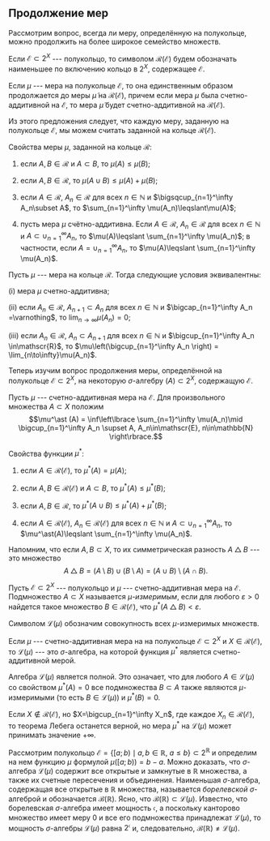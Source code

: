 Продолжение мер
---------------

Рассмотрим вопрос, всегда ли меру, определённую на полукольце, можно
продолжить на более широкое семейство множеств.

Если $\mathscr{E}\subset 2^X$ --- полукольцо, то символом
$\mathscr{R}(\mathscr{E})$ будем обозначать наименьшее по включению
кольцо в $2^X$, содержащее $\mathscr{E}$.

Если $\mu$ --- мера на полукольце $\mathscr{E}$, то она единственным
образом продолжается до меры $\tilde{\mu}$ на
$\mathscr{R}(\mathscr{E})$, причем если мера $\mu$ была
счетно-аддитивной на $\mathscr{E}$, то мера $\tilde{\mu}$ будет
счетно-аддитивной на $\mathscr{R}(\mathscr{E})$.

Из этого предложения следует, что каждую меру, заданную на полукольце
$\mathscr{E}$, мы можем считать заданной на кольце
$\mathscr{R}(\mathscr{E})$.

Свойства меры $\mu$, заданной на кольце $\mathscr{R}$:

1)  если $A,B\in \mathscr{R}$ и $A\subset B$, то
    $\mu(A)\leqslant\mu(B)$;

2)  если $A,B\in \mathscr{R}$, то $\mu(A\cup B)\leqslant\mu(A)+\mu(B)$;

3)  если $A\in \mathscr{R}$, $A_n\in \mathscr{R}$ для всех
    $n\in \mathbb{N}$ и $\bigsqcup_{n=1}^\infty A_n\subset A$, то
    $\sum_{n=1}^\infty \mu(A_n)\leqslant\mu(A)$;

4)  пусть мера $\mu$ счётно-аддитивна. Если $A\in \mathscr{R}$,
    $A_n\in \mathscr{R}$ для всех $n\in \mathbb{N}$ и
    $A\subset\cup_{n=1}^\infty A_n$, то
    $\mu(A)\leqslant \sum_{n=1}^\infty \mu(A_n)$; в частности, если
    $A=\cup_{n=1}^\infty A_n$, то
    $\mu(A)\leqslant \sum_{n=1}^\infty \mu(A_n)$.

Пусть $\mu$ --- мера на кольце $\mathscr{R}$. Тогда следующие условия
эквивалентны:

(i) мера $\mu$ счетно-аддитивна;

(ii) если $A_n\in \mathscr{R}$, $A_{n+1}\subset A_n$ для всех
     $n\in \mathbb{N}$ и $\bigcap_{n=1}^\infty A_n =\varnothing$, то
     $\lim_{n\to\infty}\mu(A_n) = 0$;

(iii) если $A_n\in \mathscr{R}$, $A_n\subset A_{n+1}$ для всех
      $n\in \mathbb{N}$ и $\bigcup_{n=1}^\infty A_n \in\mathscr{R}$, то
      $\mu\left(\bigcup_{n=1}^\infty A_n \right) = \lim_{n\to\infty}\mu(A_n)$.

Теперь изучим вопрос продолжения меры, определённой на полукольце
$\mathscr{E}\subset 2^X$, на некоторую $\sigma$-алгебру
$\mathscr(A)\subset 2^X$, содержащую $\mathscr{E}$.

Пусть $\mu$ --- счетно-аддитивная мера на $\mathscr{E}$. Для
произвольного множества $A\subset X$ положим
$$\mu^\ast (A) = \inf\left\lbrace \sum_{n=1}^\infty \mu(A_n)\mid \bigcup_{n=1}^\infty A_n \supset A, A_n\in\mathscr{E}, n\in\mathbb{N} \right\rbrace.$$

Свойства функции $\mu^\ast$:

1.  если $A\in \mathscr{R}(\mathscr{E})$, то $\mu^\ast(A)=\mu(A)$;

2.  если $A, B\in \mathscr{R}(\mathscr{E})$ и $A\subset B$, то
    $\mu^\ast(A)\leqslant\mu^\ast(B)$;

3.  если $A,B\in \mathscr{R}$, то
    $\mu^\ast(A\cup B)\leqslant\mu^\ast(A)+\mu^\ast(B)$;

4.  если $A\in \mathscr{R}(\mathscr{E})$,
    $A_n\in \mathscr{R}(\mathscr{E})$ для всех $n\in \mathbb{N}$ и
    $A\subset\cup_{n=1}^\infty A_n$, то
    $\mu^\ast(A)\leqslant \sum_{n=1}^\infty \mu(A_n)$.

Напомним, что если $A,B\subset X$, то их симметрическая разность
$A\bigtriangleup B$ --- это множество
$$A\bigtriangleup B = \left( A\setminus B\right) \cup \left( B\setminus A\right) = \left( A \cup B\right) \setminus \left( A\cap B\right).$$

Пусть $\mathscr{E}\subset 2^X$ --- полукольцо и $\mu$ ---
счетно-аддитивная мера на $\mathscr{E}$. Подмножество $A\subset X$
называется *$\mu$-измеримым*, если для любого $\varepsilon>0$ найдется
такое множество $B\in \mathscr{R}(\mathscr{E})$, что
$\mu^\ast (A \bigtriangleup B)<\varepsilon$.

Символом $\mathscr{L}(\mu)$ обозначим совокупность всех $\mu$-измеримых
множеств.

Если $\mu$ --- счетно-аддитивная мера на на полукольце
$\mathscr{E}\subset 2^X$ и $X\in \mathscr{R}(\mathscr{E})$, то
$\mathscr{L}(\mu)$ --- это $\sigma$-алгебра, на которой функция
$\mu^\ast$ является счетно-аддитивной мерой.

Алгебра $\mathscr{L}(\mu)$ является полной. Это означает, что для любого
$A\in\mathscr{L}(\mu)$ со свойством $\mu^\ast (A) = 0$ все подмножества
$B\subset A$ также являются $\mu$-измеримыми (то есть
$B\in\mathscr{L}(\mu)$) и $\mu^\ast (B) = 0$.

Если $X\notin \mathscr{R}(\mathscr{E})$, но
$X=\bigcup_{n=1}^\infty X_n$, где каждое
$X_n\in \mathscr{R}(\mathscr{E})$, то теорема Лебега останется верной,
но мера $\mu^\ast$ на $\mathscr{L}(\mu)$ может принимать значение
$+\infty$.

Рассмотрим полукольцо
$\mathscr{E} = \left\lbrace [a;b) \mid a,\,b\in\mathbb{R},\ a\leqslant b \right\rbrace\subset 2^\mathbb{R}$
и определим на нем функцию $\mu$ формулой $\mu\bigl([a;b)\bigr) = b-a$.
Можно доказать, что $\sigma$-алгебра $\mathscr{L}(\mu)$ содержит все
открытые и замкнутые в $\mathbb{R}$ множества, а также их счетные
пересечения и объединения. Наименьшая $\sigma$-алгебра, содержащая все
открытые в $\mathbb{R}$ множества, называется *борелевской*
$\sigma$-алгеброй и обозначается $\mathscr{B}(\mathbb{R})$. Ясно, что
$\mathscr{B}(\mathbb{R})\subset \mathscr{L}(\mu)$. Известно, что
борелевская $\sigma$-алгебра имеет мощность $\mathfrak{c}$, а поскольку
канторово множество имеет меру 0 и все его подмножества принадлежат
$\mathscr{L}(\mu)$, то мощность $\sigma$-алгебры $\mathscr{L}(\mu)$
равна $2^\mathfrak{c}$ и, следовательно,
$\mathscr{B}(\mathbb{R})\neq \mathscr{L}(\mu)$.
